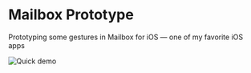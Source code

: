 Mailbox Prototype
=================

Prototyping some gestures in Mailbox for iOS — one of my favorite iOS apps


![Quick demo](http://i.imgur.com/ze76n7k.gif)
